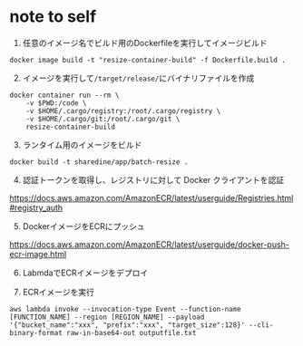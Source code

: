 # note to self



1. 任意のイメージ名でビルド用のDockerfileを実行してイメージビルド
```
docker image build -t "resize-container-build" -f Dockerfile.build . 
```

2. イメージを実行して`/target/release/`にバイナリファイルを作成
```
docker container run --rm \                                                                               
    -v $PWD:/code \
    -v $HOME/.cargo/registry:/root/.cargo/registry \
    -v $HOME/.cargo/git:/root/.cargo/git \
    resize-container-build
```

3. ランタイム用のイメージをビルド
```
docker build -t sharedine/app/batch-resize . 
```

4. 認証トークンを取得し、レジストリに対して Docker クライアントを認証

  https://docs.aws.amazon.com/AmazonECR/latest/userguide/Registries.html#registry_auth

5. DockerイメージをECRにプッシュ

  https://docs.aws.amazon.com/AmazonECR/latest/userguide/docker-push-ecr-image.html

6. LabmdaでECRイメージをデプロイ

7. ECRイメージを実行
```
aws lambda invoke --invocation-type Event --function-name [FUNCTION_NAME] --region [REGION_NAME] --payload '{"bucket_name":"xxx", "prefix":"xxx", "target_size":128}' --cli-binary-format raw-in-base64-out outputfile.txt
```

